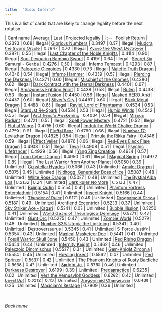 ```yaml
---
title:  "Disco Inferno"
---
```


This is a list of cards that are likely to change legality before the next rotation.

| Card name | Average | Last | Projected legality |
| :-- |
[Foolish Return](https://db.ygoprodeck.com/card/?search=Foolish%20Return) | 0.2393 | 0.68 | Illegal |
[Glorious Numbers](https://db.ygoprodeck.com/card/?search=Glorious%20Numbers) | 0.3497 | 0.57 | Illegal |
[Mudora the Sword Oracle](https://db.ygoprodeck.com/card/?search=Mudora%20the%20Sword%20Oracle) | 0.3647 | 0.70 | Illegal |
[Kycoo the Ghost Destroyer](https://db.ygoprodeck.com/card/?search=Kycoo%20the%20Ghost%20Destroyer) | 0.3871 | 0.55 | Illegal |
[Last Chapter of the Noble Knights](https://db.ygoprodeck.com/card/?search=Last%20Chapter%20of%20the%20Noble%20Knights) | 0.4114 | 0.90 | Illegal |
[Soul Devouring Bamboo Sword](https://db.ygoprodeck.com/card/?search=Soul%20Devouring%20Bamboo%20Sword) | 0.4197 | 0.64 | Illegal |
[Secret Six Samurai - Genba](https://db.ygoprodeck.com/card/?search=Secret%20Six%20Samurai%20-%20Genba) | 0.4276 | 0.60 | Illegal |
[Inferno Tempest](https://db.ygoprodeck.com/card/?search=Inferno%20Tempest) | 0.4293 | 0.87 | Illegal |
[Paleozoic Olenoides](https://db.ygoprodeck.com/card/?search=Paleozoic%20Olenoides) | 0.4330 | 0.73 | Illegal |
[Malefic Truth Dragon](https://db.ygoprodeck.com/card/?search=Malefic%20Truth%20Dragon) | 0.4346 | 0.54 | Illegal |
[Inferno Hammer](https://db.ygoprodeck.com/card/?search=Inferno%20Hammer) | 0.4359 | 0.57 | Illegal |
[Piercing the Darkness](https://db.ygoprodeck.com/card/?search=Piercing%20the%20Darkness) | 0.4371 | 0.60 | Illegal |
[Mischief of the Gnomes](https://db.ygoprodeck.com/card/?search=Mischief%20of%20the%20Gnomes) | 0.4380 | 0.62 | Illegal |
[Dark Contract with the Eternal Darkness](https://db.ygoprodeck.com/card/?search=Dark%20Contract%20with%20the%20Eternal%20Darkness) | 0.4401 | 0.67 | Illegal |
[Amazoness Fighting Spirit](https://db.ygoprodeck.com/card/?search=Amazoness%20Fighting%20Spirit) | 0.4438 | 0.53 | Illegal |
[Buten](https://db.ygoprodeck.com/card/?search=Buten) | 0.4438 | 0.53 | Illegal |
[Instant Fusion](https://db.ygoprodeck.com/card/?search=Instant%20Fusion) | 0.4450 | 0.56 | Illegal |
[Masked HERO Anki](https://db.ygoprodeck.com/card/?search=Masked%20HERO%20Anki) | 0.4467 | 0.60 | Illegal |
[Silver's Cry](https://db.ygoprodeck.com/card/?search=Silver's%20Cry) | 0.4467 | 0.60 | Illegal |
[Black Metal Dragon](https://db.ygoprodeck.com/card/?search=Black%20Metal%20Dragon) | 0.4488 | 0.65 | Illegal |
[Raviel, Lord of Phantasms](https://db.ygoprodeck.com/card/?search=Raviel,%20Lord%20of%20Phantasms) | 0.4534 | 0.53 | Illegal |
[Stardust Re-Spark](https://db.ygoprodeck.com/card/?search=Stardust%20Re-Spark) | 0.4534 | 0.53 | Illegal |
[Humid Winds](https://db.ygoprodeck.com/card/?search=Humid%20Winds) | 0.4542 | 0.55 | Illegal |
[Archfiend's Awakening](https://db.ygoprodeck.com/card/?search=Archfiend's%20Awakening) | 0.4634 | 0.54 | Illegal |
[Missus Radiant](https://db.ygoprodeck.com/card/?search=Missus%20Radiant) | 0.4721 | 0.52 | Illegal |
[Spell Power Mastery](https://db.ygoprodeck.com/card/?search=Spell%20Power%20Mastery) | 0.4721 | 0.52 | Illegal |
[Fluffal Wings](https://db.ygoprodeck.com/card/?search=Fluffal%20Wings) | 0.4755 | 0.60 | Illegal |
[Imduk the World Chalice Dragon](https://db.ygoprodeck.com/card/?search=Imduk%20the%20World%20Chalice%20Dragon) | 0.4759 | 0.61 | Illegal |
[Fluffal Bear](https://db.ygoprodeck.com/card/?search=Fluffal%20Bear) | 0.4780 | 0.66 | Illegal |
[Number 17: Leviathan Dragon](https://db.ygoprodeck.com/card/?search=Number%2017:%20Leviathan%20Dragon) | 0.4825 | 0.54 | Illegal |
[Primula the Rikka Fairy](https://db.ygoprodeck.com/card/?search=Primula%20the%20Rikka%20Fairy) | 0.4846 | 0.59 | Illegal |
[Effect Veiler](https://db.ygoprodeck.com/card/?search=Effect%20Veiler) | 0.4876 | 0.66 | Illegal |
[Red-Eyes Black Flare Dragon](https://db.ygoprodeck.com/card/?search=Red-Eyes%20Black%20Flare%20Dragon) | 0.4908 | 0.51 | Illegal |
[Teva](https://db.ygoprodeck.com/card/?search=Teva) | 0.4908 | 0.51 | Illegal |
[Psychic Lifetrancer](https://db.ygoprodeck.com/card/?search=Psychic%20Lifetrancer) | 0.4929 | 0.56 | Illegal |
[Yang Zing Creation](https://db.ygoprodeck.com/card/?search=Yang%20Zing%20Creation) | 0.4934 | 0.57 | Illegal |
[Toon Cyber Dragon](https://db.ygoprodeck.com/card/?search=Toon%20Cyber%20Dragon) | 0.4950 | 0.61 | Illegal |
[Magical Spring](https://db.ygoprodeck.com/card/?search=Magical%20Spring) | 0.4972 | 0.89 | Illegal |
[The Last Warrior from Another Planet](https://db.ygoprodeck.com/card/?search=The%20Last%20Warrior%20from%20Another%20Planet) | 0.5050 | 0.39 | Unlimited |
[Constellar Hyades](https://db.ygoprodeck.com/card/?search=Constellar%20Hyades) | 0.5066 | 0.43 | Unlimited |
[Amulet Dragon](https://db.ygoprodeck.com/card/?search=Amulet%20Dragon) | 0.5075 | 0.45 | Unlimited |
[Nidhogg, Generaider Boss of Ice](https://db.ygoprodeck.com/card/?search=Nidhogg,%20Generaider%20Boss%20of%20Ice) | 0.5087 | 0.48 | Unlimited |
[White Rose Dragon](https://db.ygoprodeck.com/card/?search=White%20Rose%20Dragon) | 0.5087 | 0.48 | Unlimited |
[The Bystial Alba Los](https://db.ygoprodeck.com/card/?search=The%20Bystial%20Alba%20Los) | 0.5132 | 0.24 | Unlimited |
[Dark Ruler No More](https://db.ygoprodeck.com/card/?search=Dark%20Ruler%20No%20More) | 0.5133 | 0.47 | Unlimited |
[Bujingi Quilin](https://db.ygoprodeck.com/card/?search=Bujingi%20Quilin) | 0.5154 | 0.41 | Unlimited |
[Phantom Fortress Enterblathnir](https://db.ygoprodeck.com/card/?search=Phantom%20Fortress%20Enterblathnir) | 0.5154 | 0.41 | Unlimited |
[Insect Knight](https://db.ygoprodeck.com/card/?search=Insect%20Knight) | 0.5166 | 0.44 | Unlimited |
[Thunder of Ruler](https://db.ygoprodeck.com/card/?search=Thunder%20of%20Ruler) | 0.5171 | 0.45 | Unlimited |
[Dragonmaid Sheou](https://db.ygoprodeck.com/card/?search=Dragonmaid%20Sheou) | 0.5187 | 0.49 | Unlimited |
[Archfiend Eccentrick](https://db.ygoprodeck.com/card/?search=Archfiend%20Eccentrick) | 0.5233 | 0.37 | Unlimited |
[Sky Striker Ace - Kagari](https://db.ygoprodeck.com/card/?search=Sky%20Striker%20Ace%20-%20Kagari) | 0.5241 | 0.03 | Unlimited |
[Bubble Illusion](https://db.ygoprodeck.com/card/?search=Bubble%20Illusion) | 0.5250 | 0.41 | Unlimited |
[World Gears of Theurlogical Demiurgy](https://db.ygoprodeck.com/card/?search=World%20Gears%20of%20Theurlogical%20Demiurgy) | 0.5271 | 0.46 | Unlimited |
[Giant Orc](https://db.ygoprodeck.com/card/?search=Giant%20Orc) | 0.5275 | 0.47 | Unlimited |
[Zombie World](https://db.ygoprodeck.com/card/?search=Zombie%20World) | 0.5279 | 0.48 | Unlimited |
[Number S39: Utopia the Lightning](https://db.ygoprodeck.com/card/?search=Number%20S39:%20Utopia%20the%20Lightning) | 0.5341 | 0.40 | Unlimited |
[Destroyersaurus](https://db.ygoprodeck.com/card/?search=Destroyersaurus) | 0.5345 | 0.41 | Unlimited |
[S-Force Justify](https://db.ygoprodeck.com/card/?search=S-Force%20Justify) | 0.5354 | 0.43 | Unlimited |
[Magical Musketeer Doc](https://db.ygoprodeck.com/card/?search=Magical%20Musketeer%20Doc) | 0.5441 | 0.41 | Unlimited |
[Fossil Warrior Skull Bone](https://db.ygoprodeck.com/card/?search=Fossil%20Warrior%20Skull%20Bone) | 0.5450 | 0.43 | Unlimited |
[Red Rising Dragon](https://db.ygoprodeck.com/card/?search=Red%20Rising%20Dragon) | 0.5454 | 0.44 | Unlimited |
[Infernity Knight](https://db.ygoprodeck.com/card/?search=Infernity%20Knight) | 0.5462 | 0.46 | Unlimited |
[Paleozoic Dinomischus](https://db.ygoprodeck.com/card/?search=Paleozoic%20Dinomischus) | 0.5527 | 0.34 | Unlimited |
[Gem-Knight Zirconia](https://db.ygoprodeck.com/card/?search=Gem-Knight%20Zirconia) | 0.5554 | 0.45 | Unlimited |
[Howling Insect](https://db.ygoprodeck.com/card/?search=Howling%20Insect) | 0.5562 | 0.47 | Unlimited |
[Red Sprinter](https://db.ygoprodeck.com/card/?search=Red%20Sprinter) | 0.5637 | 0.42 | Unlimited |
[The Phantom Knights of Rusty Bardiche](https://db.ygoprodeck.com/card/?search=The%20Phantom%20Knights%20of%20Rusty%20Bardiche) | 0.5658 | 0.47 | Unlimited |
[Spright Jet](https://db.ygoprodeck.com/card/?search=Spright%20Jet) | 0.5750 | 0.46 | Unlimited |
[Darkness Destroyer](https://db.ygoprodeck.com/card/?search=Darkness%20Destroyer) | 0.6199 | 0.39 | Unlimited |
[Predapractice](https://db.ygoprodeck.com/card/?search=Predapractice) | 0.6235 | 0.02 | Unlimited |
[Vera the Vernusylph Goddess](https://db.ygoprodeck.com/card/?search=Vera%20the%20Vernusylph%20Goddess) | 0.6262 | 0.42 | Unlimited |
[Level Up!](https://db.ygoprodeck.com/card/?search=Level%20Up!) | 0.6312 | 0.43 | Unlimited |
[Dragonmaid Changeover](https://db.ygoprodeck.com/card/?search=Dragonmaid%20Changeover) | 0.6488 | 0.25 | Unlimited |
[Magician's Restage](https://db.ygoprodeck.com/card/?search=Magician's%20Restage) | 0.7909 | 0.36 | Unlimited |

<br>

###### [Back home](index)